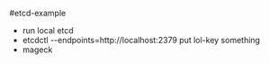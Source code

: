 #etcd-example

- run local etcd
- etcdctl --endpoints=http://localhost:2379 put lol-key something
- mageck